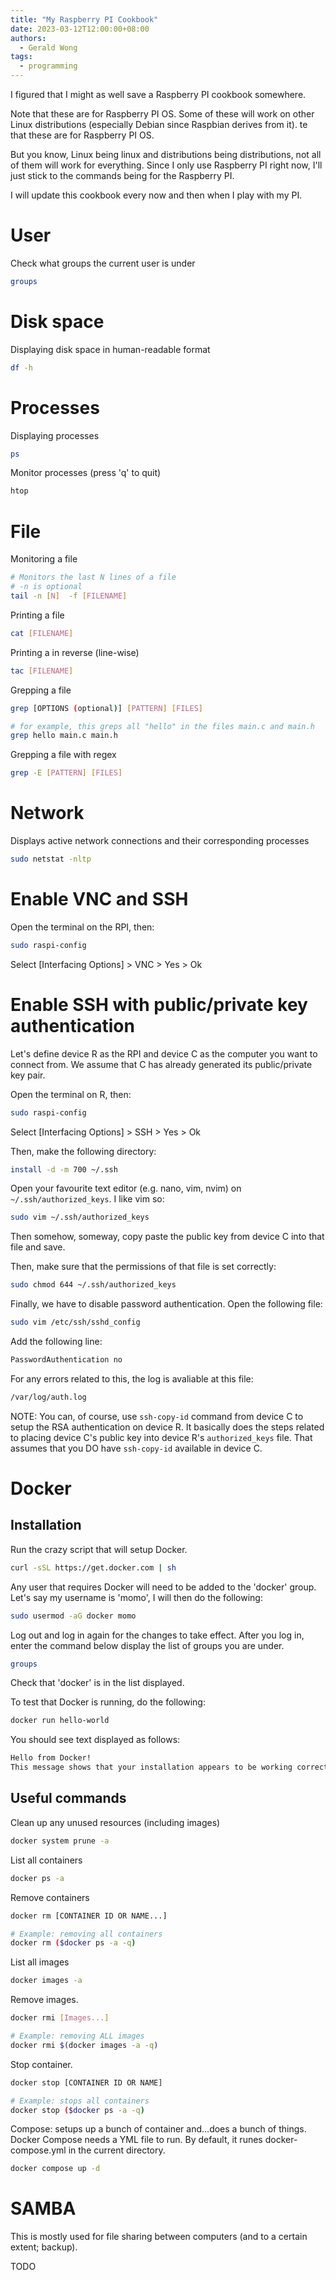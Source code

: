 ```yaml
---
title: "My Raspberry PI Cookbook"
date: 2023-03-12T12:00:00+08:00
authors:
  - Gerald Wong
tags:
  - programming
---
```


I figured that I might as well save a Raspberry PI cookbook somewhere.


<!-- more -->


Note that these are for Raspberry PI OS.
Some of these will work on other Linux distributions (especially Debian since Raspbian derives from it). 
te that these are for Raspberry PI OS.

But you know, Linux being linux and distributions being distributions, not all of them will work for everything. 
Since I only use Raspberry PI right now, I'll just stick to the commands being for the Raspberry PI.

I will update this cookbook every now and then when I play with my PI.

# User

Check what groups the current user is under

```sh
groups
```

# Disk space

Displaying disk space in human-readable format
```sh
df -h
```

# Processes

Displaying processes

```sh
ps
```

Monitor processes (press 'q' to quit)

```sh
htop
```

# File

Monitoring a file
```sh
# Monitors the last N lines of a file
# -n is optional
tail -n [N]  -f [FILENAME]
```

Printing a file
```sh
cat [FILENAME]
```

Printing a in reverse (line-wise)
```sh
tac [FILENAME]
```

Grepping a file
```sh
grep [OPTIONS (optional)] [PATTERN] [FILES]

# for example, this greps all "hello" in the files main.c and main.h
grep hello main.c main.h
```

Grepping a file with regex
```sh
grep -E [PATTERN] [FILES]
```

# Network

Displays active network connections and their corresponding processes

```sh
sudo netstat -nltp
```

# Enable VNC and SSH

Open the terminal on the RPI, then:

```sh
sudo raspi-config
```

Select [Interfacing Options] > VNC > Yes > Ok

# Enable SSH with public/private key authentication

Let's define device R as the RPI and device C as the computer you want to connect from.
We assume that C has already generated its public/private key pair.

Open the terminal on R, then:

```sh
sudo raspi-config
```

Select [Interfacing Options] > SSH > Yes > Ok

Then, make the following directory:

```sh
install -d -m 700 ~/.ssh
```

Open your favourite text editor (e.g. nano, vim, nvim) on `~/.ssh/authorized_keys`. I like vim so:

```sh
sudo vim ~/.ssh/authorized_keys
```

Then somehow, someway, copy paste the public key from device C into that file and save.

Then, make sure that the permissions of that file is set correctly:

```sh
sudo chmod 644 ~/.ssh/authorized_keys
```

Finally, we have to disable password authentication.
Open the following file:

```sh
sudo vim /etc/ssh/sshd_config
```

Add the following line:

```sh
PasswordAuthentication no
```

For any errors related to this, the log is avaliable at this file:

```sh
/var/log/auth.log
```

NOTE: You can, of course, use `ssh-copy-id` command from device C to setup the RSA authentication on device R. 
It basically does the steps related to placing device C's public key into device R's `authorized_keys` file.
That assumes that you DO have `ssh-copy-id` available in device C.

# Docker 

## Installation

Run the crazy script that will setup Docker.

```sh
curl -sSL https://get.docker.com | sh
```

Any user that requires Docker will need to be added to the 'docker' group. 
Let's say my username is 'momo', I will then do the following:

```sh
sudo usermod -aG docker momo
```

Log out and log in again for the changes to take effect. 
After you log in, enter the command below display the list of groups you are under. 

```sh
groups
```

Check that 'docker' is in the list displayed. 

To test that Docker is running, do the following:

```sh
docker run hello-world
```

You should see text displayed as follows:
```txt
Hello from Docker!
This message shows that your installation appears to be working correctly.
```

## Useful commands

Clean up any unused resources (including images)
```sh
docker system prune -a
```

List all containers
```sh
docker ps -a
```

Remove containers
```sh
docker rm [CONTAINER ID OR NAME...]

# Example: removing all containers
docker rm ($docker ps -a -q)
```

List all images
```sh
docker images -a
```

Remove images.
```sh
docker rmi [Images...]

# Example: removing ALL images
docker rmi $(docker images -a -q)
```

Stop container.
```sh
docker stop [CONTAINER ID OR NAME]

# Example: stops all containers
docker stop ($docker ps -a -q)
```

Compose: setups up a bunch of container and...does a bunch of things.
Docker Compose needs a YML file to run.
By default, it runes docker-compose.yml in the current directory.

```sh
docker compose up -d 
```



# SAMBA 

This is mostly used for file sharing between computers (and to a certain extent; backup).

TODO


